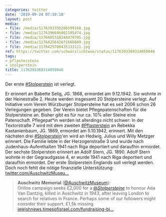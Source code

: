 ```yaml
---
categories: twitter
date: '2019-09-24 07:10:10'
layout: post
media:
- file: /media/1176393356286599168.jpg
- file: /media/1176396646462185474.jpg
- file: /media/1176405318244470785.jpg
- file: /media/1176425642071666689.jpg
- file: /media/1176425700435333121.jpg
ref: https://twitter.com/schwarzlichtwue/status/1176393369314050048
tags:
- pflasterstein
- stolperstein
title: 1176393369314050048
---
```

Der erste [#Stolperstein](/t/stolperstein) ist verlegt.

Er erinnert an Babette Selig, JG. 1868, ermordet am 9.12.1942. Sie wohnte in der Heinestraße 2. 
Heute werden insgesamt 20 Stolpersteine verlegt. Auf Initiative vom Verein Würzburger Stolpersteine hat es seit 2006 schon 26 Verlegungen gegeben.
Der Verein bietet Pflegepatenschaften für die Stolpersteine an. Bisher gibt es für nur ca. 10% aller Steine eine Patenschaft. Pflegepat\*in werden ist allerdings nicht schwer: 
In der Textorstraße 7 wird mit dem zweiten [#Pflasterstein](/t/pflasterstein) an Rebekka Kastanienbaum, JG. 1869, ermordet am 5.10.1942, erinnert. 
Mit den nächsten drei [#Stolperstein](/t/stolperstein)'en wird an Hedwig, Julius und Willy Metzger erinnert. Die Familie lebte in der Herzogenstraße 3 und wurde nach Judenhaus-Aufenthalten 1941 nach Riga deportiert und daraufhin ermordet. 
Der sechste Stolperstein erinnert an Adolf Stern, JG. 1890. Adolf Stern wohnte in der Gegraudgasse 4, er wurde 1941 nach Riga deportiert und daraufhin ermordet. 
Der erste Stolperstein Englands soll verlegt werden. Doch noch fehlt die nötige finanzielle Unterstützung: [twitter.com/AuschwitzMuseu…](https://twitter.com/AuschwitzMuseum/status/1218563030931460097?s=19)
> <b>Auschwitz Memorial</b> ([@AuschwitzMuseum](https://twitter.com/AuschwitzMuseum)):  
>Online campaign seeks £2,000 for a [@_Stolpersteine_](https://twitter.com/_Stolpersteine_) to honour Ada Van Dantzig, killed in Auschwitz in 1943, after leaving London to search for relatives in France. Perhaps some of our followers might consider their support. £1,5k missing [jewishnews.timesofisrael.com/fundraising-bi…](https://jewishnews.timesofisrael.com/fundraising-bid-launched-for-first-uk-stumbling-stone-for-shoah-victim/)  

